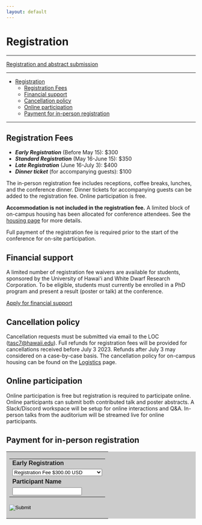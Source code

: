```yaml
---
layout: default
---
```


# Registration
----

<a href="https://forms.office.com/r/WieQBNy0dV" class="btn btn-primary btn-lg" role="button">Registration and abstract submission</a>



----

- [Registration](#registration)
  - [Registration Fees](#registration-fees)
  - [Financial support](#financial-support)
  - [Cancellation policy](#cancellation-policy)
  - [Online participation](#online-participation)
  - [Payment for in-person registration](#payment-for-in-person-registration)

----

## Registration Fees

- ***Early Registration*** (Before May 15): $300  
- ***Standard Registration*** (May 16-June 15): $350  
- ***Late Registration*** (June 16-July 3): $400  
- ***Dinner ticket*** (for accompanying guests): $100

The in-person registration fee includes receptions, coffee breaks, lunches, and the conference dinner. Dinner tickets for accompanying guests can be added to the registration fee. Online participation is free.

**Accommodation is not included in the registration fee.** A limited block of on-campus housing has been allocated for conference attendees. See the [housing page](/logistics/#accomodation) for more details. 

Full payment of the registration fee is required prior to the start of the conference for on-site participation. 

## Financial support

A limited number of registration fee waivers are available for students, sponsored by the University of Hawaiʻi and White Dwarf Research Corporation. To be eligible, students must currently be enrolled in a PhD program and present a result (poster or talk) at the conference. 

<a href="https://forms.office.com/r/1eqCi4UfaD" class="btn btn-primary" role="button">Apply for financial support</a>


## Cancellation policy

Cancellation requests must be submitted via email to the LOC (<tasc7@hawaii.edu>). Full refunds for registration fees will be provided for cancellations received before July 3 2023. Refunds after July 3 may considered on a case-by-case basis. The cancellation policy for on-campus housing can be found on the [Logistics](/logistics/#accomodation) page.   

## Online participation

Online participation is free but registration is required to participate online. Online participants can submit both contributed talk and poster abstracts. A Slack/Discord workspace will be setup for online interactions and Q&A. In-person talks from the auditorium will be streamed live for online participants.   

##  Payment for in-person registration

<table bgcolor="#cccccc" cellpadding="5" border="0"><tbody><tr><td>
<form action="https://www.paypal.com/cgi-bin/webscr" method="post" target="_top">
  <input type="hidden" name="cmd" value="_s-xclick">
  <input type="hidden" name="hosted_button_id" value="KAL4TZNLX2R8S">
  <table>
    <tbody><tr><td><input type="hidden" name="on0" value="Early Registration"><font face="Arial"><b>Early Registration</b></font></td></tr><tr><td><select name="os0">
	  <option value="Registration Fee">Registration Fee $300.00 USD</option>
	  <option value="Registration +1 Dinner">Registration +1 Dinner $400.00 USD</option>
	  <option value="Dinner ticket only">Dinner ticket only $100.00 USD</option>
    </select> </td></tr>
    <tr><td><input type="hidden" name="on1" value="Participant Name"><font face="Arial"><b>Participant Name</b></font></td></tr><tr><td><input type="text" name="os1" maxlength="200"></td></tr>
  </tbody></table>
  <input type="hidden" name="currency_code" value="USD">
  <input type="image" src="https://www.paypalobjects.com/en_US/i/btn/btn_paynowCC_LG.gif" border="0" name="submit">
  <img alt="" border="0" src="https://www.paypalobjects.com/en_US/i/scr/pixel.gif" width="1" height="1">
</form>
</td></tr></tbody></table>
